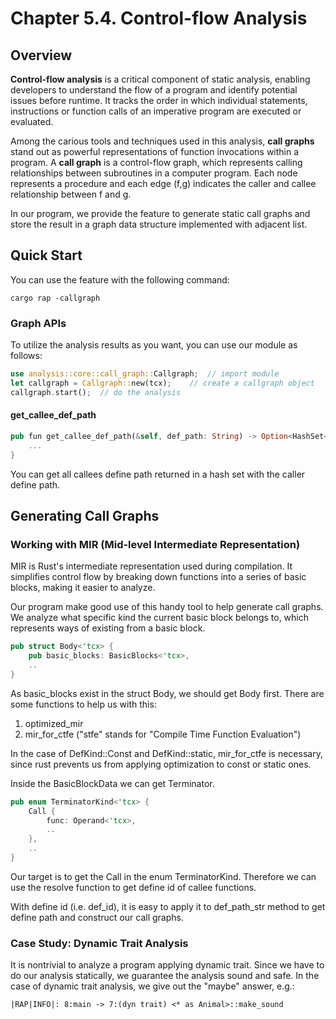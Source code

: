 # Chapter 5.4. Control-flow Analysis

## Overview
**Control-flow analysis** is a critical component of static analysis, enabling developers to understand the flow of a program and identify potential issues before runtime. It tracks the order in which individual statements, instructions or function calls of an imperative program are executed or evaluated. 

Among the carious tools and techniques used in this analysis, **call graphs** stand out as powerful representations of function invocations within a program. A **call graph** is a control-flow graph, which represents calling relationships between subroutines in a computer program. Each node represents a procedure and each edge (f,g) indicates the caller and callee relationship between f and g. 

In our program, we provide the feature to generate static call graphs and store the result in a graph data structure implemented with adjacent list.

## Quick Start

You can use the feature with the following command:

```shell
cargo rap -callgraph
```

### Graph APIs

To utilize the analysis results as you want, you can use our module as follows:
```rust
use analysis::core::call_graph::Callgraph;  // import module
let callgraph = Callgraph::new(tcx);    // create a callgraph object
callgraph.start();  // do the analysis
```

#### get_callee_def_path

```rust
pub fun get_callee_def_path(&self, def_path: String) -> Option<HashSet<String>>{
    ...
}
```

You can get all callees define path returned in a hash set with the caller define path.

## Generating Call Graphs

### Working with MIR (Mid-level Intermediate Representation)

MIR is Rust's intermediate representation used during compilation. It simplifies control flow by breaking down functions into a series of basic blocks, making it easier to analyze. 

Our program make good use of this handy tool to help generate call graphs. We analyze what specific kind the current basic block belongs to, which represents ways of existing from a basic block. 

```rust
pub struct Body<'tcx> {
    pub basic_blocks: BasicBlocks<'tcx>,
    ..
}

```

As basic_blocks exist in the struct Body, we should get Body first. There are some  functions to help us with this:
1. optimized_mir
2. mir_for_ctfe ("stfe" stands for "Compile Time Function Evaluation")

In the case of DefKind::Const and DefKind::static, mir_for_ctfe is necessary, since rust prevents us from applying optimization to const or static ones.

Inside the BasicBlockData we can get Terminator.

```rust
pub enum TerminatorKind<'tcx> {
    Call {
        func: Operand<'tcx>,
        ..
    },
    ..
}
```

Our target is to get the Call in the enum TerminatorKind. Therefore we can use the resolve function to get define id of callee functions.

With define id (i.e. def_id), it is easy to apply it to def_path_str method to get define path and construct our call graphs.


### Case Study: Dynamic Trait Analysis


It is nontrivial to analyze a program applying dynamic trait. Since we have to do our analysis statically, we guarantee the analysis sound and safe. In the case of dynamic trait analysis, we give out the "maybe" answer, e.g.:
```
|RAP|INFO|: 8:main -> 7:(dyn trait) <* as Animal>::make_sound
```
